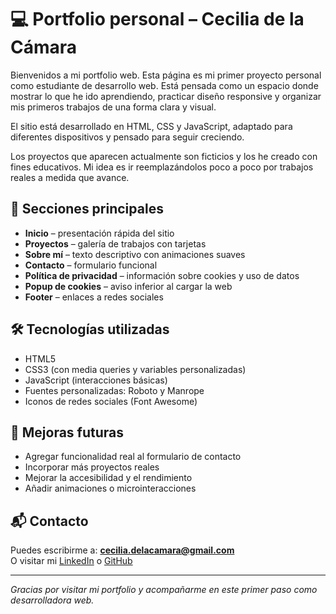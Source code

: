 # 💻 Portfolio personal – Cecilia de la Cámara

Bienvenidos a mi portfolio web. Esta página es mi primer proyecto personal como estudiante de desarrollo web. Está pensada como un espacio donde mostrar lo que he ido aprendiendo, practicar diseño responsive y organizar mis primeros trabajos de una forma clara y visual.

El sitio está desarrollado en HTML, CSS y JavaScript, adaptado para diferentes dispositivos y pensado para seguir creciendo.

Los proyectos que aparecen actualmente son ficticios y los he creado con fines educativos. Mi idea es ir reemplazándolos poco a poco por trabajos reales a medida que avance.

## 🧩 Secciones principales

- **Inicio** – presentación rápida del sitio
- **Proyectos** – galería de trabajos con tarjetas
- **Sobre mí** – texto descriptivo con animaciones suaves
- **Contacto** – formulario funcional
- **Política de privacidad** – información sobre cookies y uso de datos
- **Popup de cookies** – aviso inferior al cargar la web
- **Footer** – enlaces a redes sociales

## 🛠️ Tecnologías utilizadas

- HTML5  
- CSS3 (con media queries y variables personalizadas)  
- JavaScript (interacciones básicas)
- Fuentes personalizadas: Roboto y Manrope
- Iconos de redes sociales (Font Awesome)


## 🔧 Mejoras futuras

- Agregar funcionalidad real al formulario de contacto  
- Incorporar más proyectos reales  
- Mejorar la accesibilidad y el rendimiento  
- Añadir animaciones o microinteracciones 

## 📬 Contacto

Puedes escribirme a: **cecilia.delacamara@gmail.com**  
O visitar mi [LinkedIn](https://www.linkedin.com/in/cecilia-de-la-c%C3%A1mara-reparaz/) o [GitHub](https://github.com/ceci-ce)

---

_Gracias por visitar mi portfolio y acompañarme en este primer paso como desarrolladora web._


